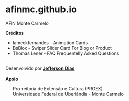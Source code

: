 # afinmc.github.io
AFIN Monte Carmelo

<b>Créditos</b><ul>
  <li>lameckfernandes - Animation Cards</li>
<li>BsBlox - Swiper Slider Card For Blog or Product</li>
<li>Thomas Lener - FAQ Frequentelly Asked Questions</li>
</ul>
</br>
Desenvolvido por <a href="https://github.com/jfscrd" target="_blank"><b>Jefferson Dias</b></a></br></br>
<b>Apoio</b><ul>
  Pro-reitoria de Extensão e Cultura (PROEX)</br>
Universidade Federal de Uberlândia - Monte Carmelo
</ul>
